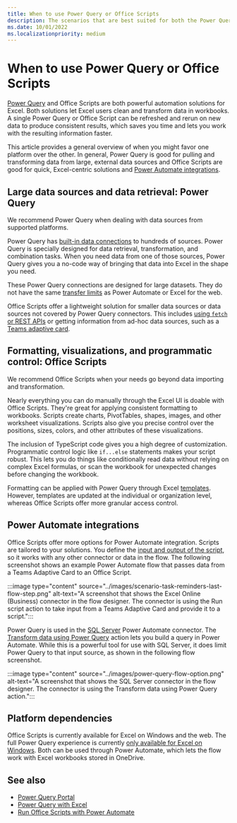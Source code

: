 ```yaml
---
title: When to use Power Query or Office Scripts
description: The scenarios that are best suited for both the Power Query and Office Scripts platforms.
ms.date: 10/01/2022
ms.localizationpriority: medium
---
```


# When to use Power Query or Office Scripts

[Power Query](https://powerquery.microsoft.com) and Office Scripts are both powerful automation solutions for Excel. Both solutions let Excel users clean and transform data in workbooks. A single Power Query or Office Script can be refreshed and rerun on new data to produce consistent results, which saves you time and lets you work with the resulting information faster.

This article provides a general overview of when you might favor one platform over the other. In general, Power Query is good for pulling and transforming data from large, external data sources and Office Scripts are good for quick, Excel-centric solutions and [Power Automate integrations](../develop/power-automate-integration.md).

## Large data sources and data retrieval: Power Query

We recommend Power Query when dealing with data sources from supported platforms.

Power Query has [built-in data connections](https://powerquery.microsoft.com/connectors/) to hundreds of sources. Power Query is specially designed for data retrieval, transformation, and combination tasks. When you need data from one of those sources, Power Query gives you a no-code way of bringing that data into Excel in the shape you need.

These Power Query connections are designed for large datasets. They do not have the same [transfer limits](../testing/platform-limits.md) as Power Automate or Excel for the web.

Office Scripts offer a lightweight solution for smaller data sources or data sources not covered by Power Query connectors. This includes [using `fetch` or REST APIs](../develop/external-calls.md) or getting information from ad-hoc data sources, such as a [Teams adaptive card](../resources/scenarios/task-reminders.md).

## Formatting, visualizations, and programmatic control: Office Scripts

We recommend Office Scripts when your needs go beyond data importing and transformation.

Nearly everything you can do manually through the Excel UI is doable with Office Scripts. They're great for applying consistent formatting to workbooks. Scripts create charts, PivotTables, shapes, images, and other worksheet visualizations. Scripts also give you precise control over the positions, sizes, colors, and other attributes of these visualizations.

The inclusion of TypeScript code gives you a high degree of customization. Programmatic control logic like `if...else` statements makes your script robust. This lets you do things like conditionally read data without relying on complex Excel formulas, or scan the workbook for unexpected changes before changing the workbook.

Formatting can be applied with Power Query through Excel [templates](https://templates.office.com/power-query-tutorial-tm11414620). However, templates are updated at the individual or organization level, whereas Office Scripts offer more granular access control.

## Power Automate integrations

Office Scripts offer more options for Power Automate integration. Scripts are tailored to your solutions. You define the [input and output of the script](../develop/power-automate-integration.md#data-transfer-in-flows-for-scripts), so it works with any other connector or data in the flow. The following screenshot shows an example Power Automate flow that passes data from a Teams Adaptive Card to an Office Script.

:::image type="content" source="../images/scenario-task-reminders-last-flow-step.png" alt-text="A screenshot that shows the Excel Online (Business) connector in the flow designer. The connector is using the Run script action to take input from a Teams Adaptive Card and provide it to a script.":::

Power Query is used in the [SQL Server](https://powerquery.microsoft.com/flow/) Power Automate connector. The [Transform data using Power Query](/connectors/sql/#transform-data-using-power-query) action lets you build a query in Power Automate. While this is a powerful tool for use with SQL Server, it does limit Power Query to that input source, as shown in the following flow screenshot.

:::image type="content" source="../images/power-query-flow-option.png" alt-text="A screenshot that shows the SQL Server connector in the flow designer. The connector is using the Transform data using Power Query action.":::

## Platform dependencies

Office Scripts is currently available for Excel on Windows and the web. The full Power Query experience is currently [only available for Excel on Windows](/power-query/power-query-what-is-power-query#where-can-you-use-power-query). Both can be used through Power Automate, which lets the flow work with Excel workbooks stored in OneDrive.

## See also

- [Power Query Portal](https://powerquery.microsoft.com/)
- [Power Query with Excel](https://powerquery.microsoft.com/excel/)
- [Run Office Scripts with Power Automate](../develop/power-automate-integration.md)
